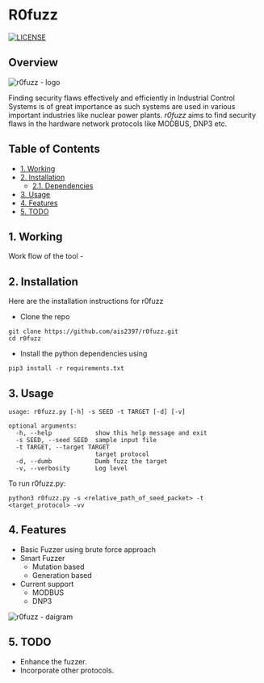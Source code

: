 # R0fuzz <!-- omit in toc -->
[![LICENSE](https://img.shields.io/badge/License-MIT-green)](https://github.com/AshwAthi8/Project-NetwoFuz/blob/master/LICENSE)

## Overview <!-- omit in toc -->

![r0fuzz - logo](https://github.com/AshwAthi8/r0fuzz/blob/master/images/logo4.gif)

Finding security flaws effectively and efficiently in Industrial Control Systems is of great importance as such systems are used in various important industries like nuclear power plants. *r0fuzz* aims to find security flaws in the hardware network protocols like MODBUS, DNP3 etc.

## Table of Contents <!-- omit in toc -->

- [1. Working](#1-working)
- [2. Installation](#2-installation)
  - [2.1. Dependencies](#2.1-dependencies)
- [3. Usage](#3-usage)
- [4. Features](#4-features)
- [5. TODO](#5-todo)

## 1. Working

Work flow of the tool -


## 2. Installation

Here are the installation instructions for r0fuzz

- Clone the repo
 ```shell
 git clone https://github.com/ais2397/r0fuzz.git
 cd r0fuzz
 ```
- Install the python dependencies using 

```shell
pip3 install -r requirements.txt
```

## 3. Usage
```shell
usage: r0fuzz.py [-h] -s SEED -t TARGET [-d] [-v]

optional arguments:
  -h, --help            show this help message and exit
  -s SEED, --seed SEED  sample input file
  -t TARGET, --target TARGET
                        target protocol
  -d, --dumb            Dumb fuzz the target
  -v, --verbosity       Log level
```

 To run r0fuzz.py:
```shell
python3 r0fuzz.py -s <relative_path_of_seed_packet> -t <target_protocol> -vv
```
## 4. Features
- Basic Fuzzer using brute force approach
- Smart Fuzzer
  - Mutation based
  - Generation based
- Current support
  - MODBUS
  - DNP3

 ![r0fuzz - daigram](https://github.com/AshwAthi8/r0fuzz/blob/master/images/our_fuzzer.png)

## 5. TODO
- Enhance the fuzzer.
- Incorporate other protocols.


